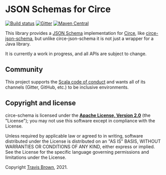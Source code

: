 # JSON Schemas for Circe

[![Build status](https://img.shields.io/github/workflow/status/circe/circe-schema/Continuous%20Integration.svg)](https://github.com/travisbrown/circe/circe-schema)
[![Gitter](https://img.shields.io/badge/gitter-join%20chat-green.svg)](https://gitter.im/circe/)
[![Maven Central](https://img.shields.io/maven-central/v/io.circe/circe-schema_2.13.svg)](https://maven-badges.herokuapp.com/maven-central/io.circe/circe-schema_2.13)

This library provides a [JSON Schema][json-schema] implementation for [Circe][circe], like
[circe-json-schema], but unlike circe-json-schema it is not just a wrapper for a Java library.

It is currently a work in progress, and all APIs are subject to change.

## Community

This project supports the [Scala code of conduct][code-of-conduct] and wants all of its channels
(Gitter, GitHub, etc.) to be inclusive environments.

## Copyright and license

circe-schema is licensed under the **[Apache License, Version 2.0][apache]**
(the "License"); you may not use this software except in compliance with the
License.

Unless required by applicable law or agreed to in writing, software
distributed under the License is distributed on an "AS IS" BASIS,
WITHOUT WARRANTIES OR CONDITIONS OF ANY KIND, either express or implied.
See the License for the specific language governing permissions and
limitations under the License.

Copyright [Travis Brown][travisbrown], 2021.

[apache]: http://www.apache.org/licenses/LICENSE-2.0
[circe]: https://github.com/circe/circe
[circe-json-schema]: https://github.com/circe/circe-json-schema
[code-of-conduct]: https://www.scala-lang.org/conduct/
[json-schema]: https://json-schema.org/
[travisbrown]: https://twitter.com/travisbrown
